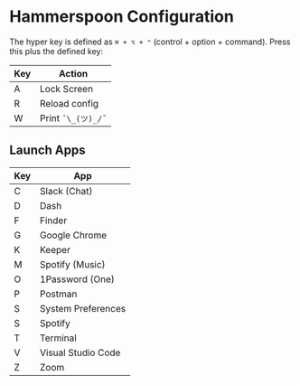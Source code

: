 # Hammerspoon Configuration

The hyper key is defined as `⌘ + ⌥ + ⌃` (control + option + command). Press this plus the defined key:

| Key | Action             |
| --- | ------------------ |
| A   | Lock Screen        |
| R   | Reload config      |
| W   | Print `¯\_(ツ)_/¯` |

## Launch Apps

| Key | App                |
| --- | ------------------ |
| C   | Slack (Chat)       |
| D   | Dash               |
| F   | Finder             |
| G   | Google Chrome      |
| K   | Keeper             |
| M   | Spotify (Music)    |
| O   | 1Password (One)    |
| P   | Postman            |
| S   | System Preferences |
| S   | Spotify            |
| T   | Terminal           |
| V   | Visual Studio Code |
| Z   | Zoom               |
